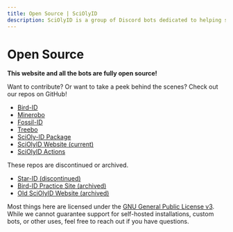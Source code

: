 ```yaml
---
title: Open Source | SciOlyID
description: SciOlyID is a group of Discord bots dedicated to helping students practice specimen ID for Science Olympiad events. SciOlyID is fully open source!
---
```


# Open Source

**This website and all the bots are fully open source!**

Want to contribute? Or want to take a peek behind the scenes? Check out our repos on GitHub!

- [Bird-ID](https://github.com/tctree333/Bird-ID)
- [Minerobo](https://github.com/tctree333/Minerobo)
- [Fossil-ID](https://github.com/tctree333/Fossil-ID)
- [Treebo](https://github.com/tctree333/Treebo)
- [SciOly-ID Package](https://github.com/tctree333/SciOly-ID)
- [SciOlyID Website (current)](https://github.com/tctree333/SciOlyID-Web-New)
- [SciOlyID Actions](https://github.com/tctree333/SciOlyID-Actions)

These repos are discontinued or archived.

- [Star-ID (discontinued)](https://github.com/tctree333/Reach-For-The-Stars-Bot)
- [Bird-ID Practice Site (archived)](https://github.com/tctree333/Bird-ID-site)
- [Old SciOlyID Website (archived)](https://github.com/tctree333/SciOlyID-Web)

Most things here are licensed under the [GNU General Public License v3](https://www.gnu.org/licenses/gpl-3.0.html). While we cannot guarantee support for self-hosted installations, custom bots, or other uses, feel free to reach out if you have questions.

